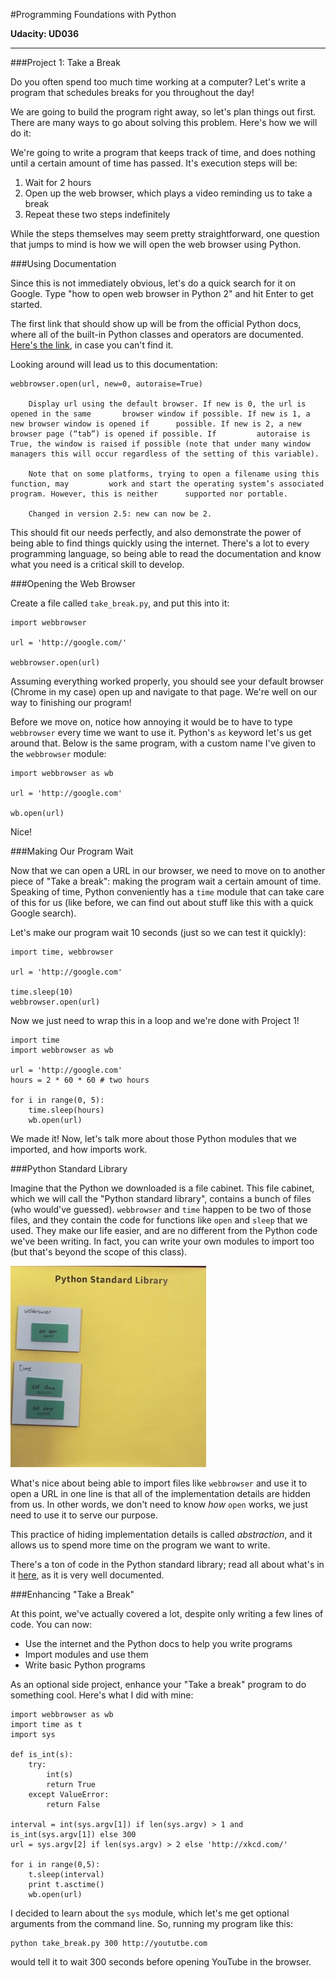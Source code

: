 #Programming Foundations with Python

**Udacity: UD036**

---

###Project 1: Take a Break

Do you often spend too much time working at a computer? Let's write a program that schedules breaks for you throughout the day!

We are going to build the program right away, so let's plan things out first. There are many ways to go about solving this problem. Here's how we will do it:

We're going to write a program that keeps track of time, and does nothing until a certain amount of time has passed. It's execution steps will be:
	
1. Wait for 2 hours
2. Open up the web browser, which plays a video reminding us to take a break
3. Repeat these two steps indefinitely

While the steps themselves may seem pretty straightforward, one question that jumps to mind is how we will open the web browser using Python.

###Using Documentation

Since this is not immediately obvious, let's do a quick search for it on Google. Type "how to open web browser in Python 2" and hit Enter to get started.

The first link that should show up will be from the official Python docs, where all of the built-in Python classes and operators are documented. [Here's the link](https://docs.python.org/2/library/webbrowser.html), in case you can't find it.

Looking around will lead us to this documentation:

	webbrowser.open(url, new=0, autoraise=True)

		Display url using the default browser. If new is 0, the url is opened in the same 		browser window if possible. If new is 1, a new browser window is opened if 		possible. If new is 2, a new browser page (“tab”) is opened if possible. If 		autoraise is True, the window is raised if possible (note that under many window 		managers this will occur regardless of the setting of this variable).

		Note that on some platforms, trying to open a filename using this function, may 		work and start the operating system’s associated program. However, this is neither 		supported nor portable.

		Changed in version 2.5: new can now be 2.
	
This should fit our needs perfectly, and also demonstrate the power of being able to find things quickly using the internet. There's a lot to every programming language, so being able to read the documentation and know what you need is a critical skill to develop.

###Opening the Web Browser

Create a file called `take_break.py`, and put this into it:

	import webbrowser
	
	url = 'http://google.com/'
	
	webbrowser.open(url)
	
Assuming everything worked properly, you should see your default browser (Chrome in my case) open up and navigate to that page. We're well on our way to finishing our program!

Before we move on, notice how annoying it would be to have to type `webbrowser` every time we want to use it. Python's `as` keyword let's us get around that. Below is the same program, with a custom name I've given to the `webbrowser` module:

	import webbrowser as wb
	
	url = 'http://google.com'
	
	wb.open(url)
	
Nice!

###Making Our Program Wait

Now that we can open a URL in our browser, we need to move on to another piece of "Take a break": making the program wait a certain amount of time. Speaking of time, Python conveniently has a `time` module that can take care of this for us (like before, we can find out about stuff like this with a quick Google search).

Let's make our program wait 10 seconds (just so we can test it quickly):

	import time, webbrowser
	
	url = 'http://google.com'
	
	time.sleep(10)
	webbrowser.open(url)
	
Now we just need to wrap this in a loop and we're done with Project 1!

	import time
	import webbrowser as wb
	
	url = 'http://google.com'
	hours = 2 * 60 * 60 # two hours
	
	for i in range(0, 5):
		time.sleep(hours)
		wb.open(url)
		
We made it! Now, let's talk more about those Python modules that we imported, and how imports work.

###Python Standard Library

Imagine that the Python we downloaded is a file cabinet. This file cabinet, which we will call the "Python standard library", contains a bunch of files (who would've guessed). `webbrowser` and `time` happen to be two of those files, and they contain the code for functions like `open` and `sleep` that we used. They make our life easier, and are no different from the Python code we've been writing. In fact, you can write your own modules to import too (but that's beyond the scope of this class).

![Python std library](../img/stdlib.png)

What's nice about being able to import files like `webbrowser` and use it to open a URL in one line is that all of the implementation details are hidden from us. In other words, we don't need to know *how* `open` works, we just need to use it to serve our purpose.

This practice of hiding implementation details is called *abstraction*, and it allows us to spend more time on the program we want to write.

There's a ton of code in the Python standard library; read all about what's in it [here](http://docs.python.org/2/library/), as it is very well documented.

###Enhancing "Take a Break"

At this point, we've actually covered a lot, despite only writing a few lines of code. You can now:

* Use the internet and the Python docs to help you write programs
* Import modules and use them
* Write basic Python programs

As an optional side project, enhance your "Take a break" program to do something cool. Here's what I did with mine:

	import webbrowser as wb
	import time as t
	import sys

	def is_int(s):
		try:
			int(s)
			return True
		except ValueError:
			return False
    
    interval = int(sys.argv[1]) if len(sys.argv) > 1 and is_int(sys.argv[1]) else 300
    url = sys.argv[2] if len(sys.argv) > 2 else 'http://xkcd.com/'

	for i in range(0,5):
		t.sleep(interval)
		print t.asctime()
		wb.open(url)
	
I decided to learn about the `sys` module, which let's me get optional arguments from the command line. So, running my program like this:

	python take_break.py 300 http://yoututbe.com
	
would tell it to wait 300 seconds before opening YouTube in the browser.